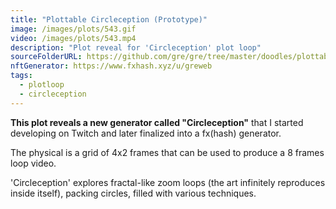 ```yaml
---
title: "Plottable Circleception (Prototype)"
image: /images/plots/543.gif
video: /images/plots/543.mp4
description: "Plot reveal for 'Circleception' plot loop"
sourceFolderURL: https://github.com/gre/gre/tree/master/doodles/plottable-loop-circleception
nftGenerator: https://www.fxhash.xyz/u/greweb
tags:
  - plotloop
  - circleception
---
```


**This plot reveals a new generator called "Circleception"** that I started developing on Twitch and later finalized into a fx(hash) generator.

The physical is a grid of 4x2 frames that can be used to produce a 8 frames loop video.

'Circleception' explores fractal-like zoom loops (the art infinitely reproduces inside itself), packing circles, filled with various techniques.
